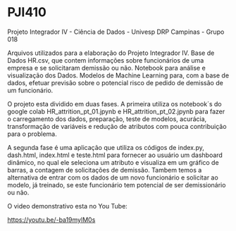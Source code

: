 # PJI410
Projeto Integrador IV - Ciência de Dados - Univesp
DRP Campinas - Grupo 018

Arquivos utilizados para a elaboração do Projeto Integrador IV.
Base de Dados HR.csv, que contem informações sobre funcionários de uma empresa e se solicitaram demissão ou não.
Notebook para análise e visualização dos Dados.
Modelos de Machine Learning para, com a base de dados, efetuar previsão sobre o potencial risco de pedido de demissão de um funcionário.

O projeto esta dividido em duas fases.
A primeira utiliza os notebook´s do google colab HR_attrition_pt_01.jpynb e HR_attrition_pt_02.jpynb para fazer o carregamento dos dados, preparação, teste de modelos, acurácia, transformação de variáveis e redução de atributos com pouca contribuição para o problema.

A segunda fase é uma aplicação que utiliza os códigos de index.py, dash.html, index.html e teste.html para fornecer ao usuário um dashboard dinâmico, no qual ele seleciona um atributo e visualiza em um gráfico de barras, a contagem de solicitações de demissão. Tambem temos a alternativa de entrar com os dados de um novo funcionário e solicitar ao modelo, já treinado,  se este funcionário tem potencial de ser demissionário ou não.

O video demonstrativo esta no You Tube:

https://youtu.be/-ba19mylM0s

